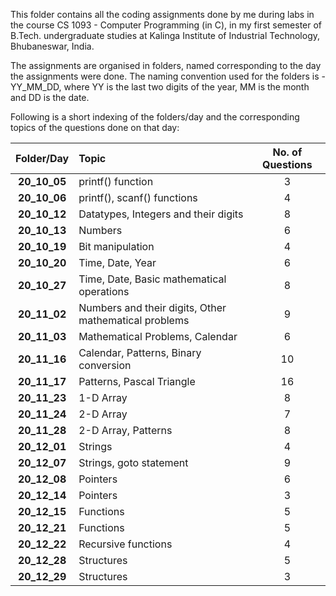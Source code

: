 This folder contains all the coding assignments done by me during labs in the course CS 1093 - Computer Programming (in C), in my first semester of B.Tech. undergraduate studies at Kalinga Institute of Industrial Technology, Bhubaneswar, India.

The assignments are organised in folders, named corresponding to the day the assignments were done. The naming convention used for the folders is - YY_MM_DD, where YY is the last two digits of the year, MM is the month and DD is the date.

Following is a short indexing of the folders/day and the corresponding topics of the questions done on that day:

| Folder/Day | Topic | No. of Questions |
| :----------: | :------ | :-----------------: |
| **20_10_05** | printf() function | 3 |
| **20_10_06** | printf(), scanf() functions | 4 |
| **20_10_12** | Datatypes, Integers and their digits | 8 |
| **20_10_13** | Numbers | 6 |
| **20_10_19** | Bit manipulation | 4 |
| **20_10_20** | Time, Date, Year | 6 |
| **20_10_27** | Time, Date, Basic mathematical operations | 8 |
| **20_11_02** | Numbers and their digits, Other mathematical problems | 9 |
| **20_11_03** | Mathematical Problems, Calendar | 6 |
| **20_11_16** | Calendar, Patterns, Binary conversion | 10 |
| **20_11_17** | Patterns, Pascal Triangle | 16 |
| **20_11_23** | 1-D Array | 8 |
| **20_11_24** | 2-D Array | 7 |
| **20_11_28** | 2-D Array, Patterns | 8 |
| **20_12_01** | Strings | 4 |
| **20_12_07** | Strings, goto statement | 9 |
| **20_12_08** | Pointers | 6 |
| **20_12_14** | Pointers | 3 |
| **20_12_15** | Functions | 5 |
| **20_12_21** | Functions | 5 |
| **20_12_22** | Recursive functions | 4 |
| **20_12_28** | Structures | 5 |
| **20_12_29** | Structures | 3 |